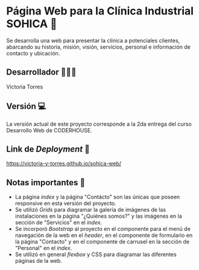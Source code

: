 # Página Web para la Clínica Industrial SOHICA 💊
Se desarrolla una web para presentar la clínica a potenciales clientes, abarcando su historia, misión, visión, servicios, personal e información de contacto y ubicación.

## Desarrollador 👩🏻‍💻
Victoria Torres

## Versión 💻
La versión actual de este proyecto corresponde a la 2da entrega del curso Desarrollo Web de CODERHOUSE.

## Link de _Deployment_ 🔗
https://victoria-v-torres.github.io/sohica-web/

## Notas importantes 📝
- La página _index_ y la página "Contácto" son las únicas que poseen responsive en esta versión del proyecto.
- Se utilizó _Grids_ para diagramar la galería de imágenes de las instalaciones en la página "¿Quiénes somos?" y las imágenes en la sección de "Servicios" en el _index_.
- Se incorporó _Bootstrap_ al proyecto en el componente para el menú de navegación de la web en el _header_, en el componente de formulario en la página "Contacto" y en el componente de carrusel en la sección de "Personal" en el _index_.
- Se utilizó en general _flexbox_ y CSS para diagramar las diferentes páginas de la web.
